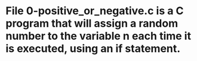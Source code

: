 # File 0-positive_or_negative.c is a C program that will assign a random number to the variable n each time it is executed, using an if statement.
